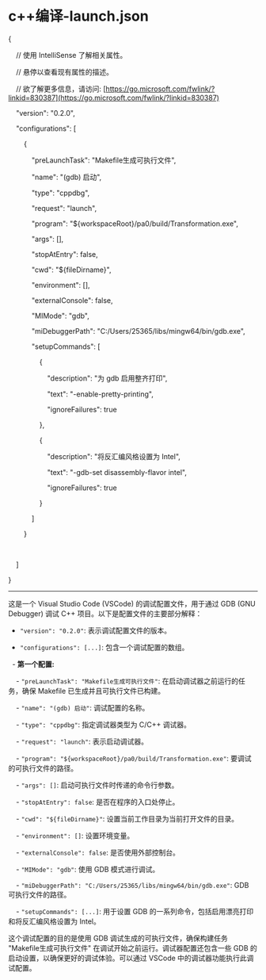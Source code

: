 # c++编译-launch.json

{

    // 使用 IntelliSense 了解相关属性。

    // 悬停以查看现有属性的描述。

    // 欲了解更多信息，请访问: [https://go.microsoft.com/fwlink/?linkid=830387](https://go.microsoft.com/fwlink/?linkid=830387)

    "version": "0.2.0",

    "configurations": [

        {

            "preLaunchTask": "Makefile生成可执行文件",

            "name": "(gdb) 启动",

            "type": "cppdbg",

            "request": "launch",

            "program": "${workspaceRoot}/pa0/build/Transformation.exe",

            "args": [],

            "stopAtEntry": false,

            "cwd": "${fileDirname}",

            "environment": [],

            "externalConsole": false,

            "MIMode": "gdb",

            "miDebuggerPath": "C:/Users/25365/libs/mingw64/bin/gdb.exe",

            "setupCommands": [

                {

                    "description": "为 gdb 启用整齐打印",

                    "text": "-enable-pretty-printing",

                    "ignoreFailures": true

                },

                {

                    "description": "将反汇编风格设置为 Intel",

                    "text": "-gdb-set disassembly-flavor intel",

                    "ignoreFailures": true

                }

            ]

        }

       

    ]

}

---

这是一个 Visual Studio Code (VSCode) 的调试配置文件，用于通过 GDB (GNU Debugger) 调试 C++ 项目。以下是配置文件的主要部分解释：

- `"version": "0.2.0"`: 表示调试配置文件的版本。

- `"configurations": [...]`: 包含一个调试配置的数组。

  - **第一个配置:**

    - `"preLaunchTask": "Makefile生成可执行文件"`: 在启动调试器之前运行的任务，确保 Makefile 已生成并且可执行文件已构建。

    - `"name": "(gdb) 启动"`: 调试配置的名称。

    - `"type": "cppdbg"`: 指定调试器类型为 C/C++ 调试器。

    - `"request": "launch"`: 表示启动调试器。

    - `"program": "${workspaceRoot}/pa0/build/Transformation.exe"`: 要调试的可执行文件的路径。

    - `"args": []`: 启动可执行文件时传递的命令行参数。

    - `"stopAtEntry": false`: 是否在程序的入口处停止。

    - `"cwd": "${fileDirname}"`: 设置当前工作目录为当前打开文件的目录。

    - `"environment": []`: 设置环境变量。

    - `"externalConsole": false`: 是否使用外部控制台。

    - `"MIMode": "gdb"`: 使用 GDB 模式进行调试。

    - `"miDebuggerPath": "C:/Users/25365/libs/mingw64/bin/gdb.exe"`: GDB 可执行文件的路径。

    - `"setupCommands": [...]`: 用于设置 GDB 的一系列命令，包括启用漂亮打印和将反汇编风格设置为 Intel。

这个调试配置的目的是使用 GDB 调试生成的可执行文件，确保构建任务 "Makefile生成可执行文件" 在调试开始之前运行。调试器配置还包含一些 GDB 的启动设置，以确保更好的调试体验。可以通过 VSCode 中的调试器功能执行此调试配置。
